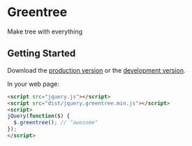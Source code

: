 # Greentree

Make tree with everything

## Getting Started
Download the [production version][min] or the [development version][max].

[min]: https://raw.github.com/gino/greentree/master/dist/greentree.min.js
[max]: https://raw.github.com/gino/greentree/master/dist/greentree.js

In your web page:

```html
<script src="jquery.js"></script>
<script src="dist/jquery.greentree.min.js"></script>
<script>
jQuery(function($) {
  $.greentree(); // "awesome"
});
</script>
```
